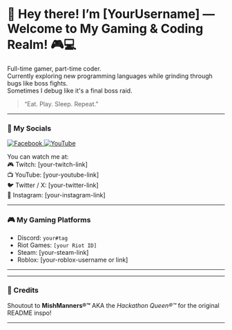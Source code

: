 # 👋 Hey there! I’m [YourUsername] — Welcome to My Gaming & Coding Realm! 🎮💻

Full-time gamer, part-time coder.  
Currently exploring new programming languages while grinding through bugs like boss fights.  
Sometimes I debug like it's a final boss raid.

> “Eat. Play. Sleep. Repeat.”  

---
### 📲 My Socials

<a href="https://www.facebook.com/share/1GRrpxucui/" target="_blank">
  <img src="https://img.icons8.com/color/48/facebook.png" alt="Facebook" />
</a>
<a href="https://www.youtube.com/@your-channel-name" target="_blank">
  <img src="https://img.icons8.com/color/48/youtube-play.png" alt="YouTube" />
</a>

You can watch me at:  
🎮 Twitch: [your-twitch-link]  
📺 YouTube: [your-youtube-link]  
🐦 Twitter / X: [your-twitter-link]  
📸 Instagram: [your-instagram-link]

---

### 🎮 My Gaming Platforms

- Discord: `your#tag`
- Riot Games: `[your Riot ID]`
- Steam: [your-steam-link]
- Roblox: [your-roblox-username or link]

---



---

### 🙏 Credits

Shoutout to **MishManners®™** AKA the *Hackathon Queen®™* for the original README inspo!

---
